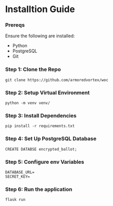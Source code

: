 # Installtion Guide
### Prereqs
Ensure the following are installed:
- Python
- PostgreSQL
- Git

### Step 1: Clone the Repo
`git clone https://github.com/armoredvortex/woc`
### Step 2: Setup Virtual Environment
`python -m venv venv/`
### Step 3: Install Dependencies
`pip install -r requirements.txt`
### Step 4: Set Up PostgreSQL Database
`CREATE DATABSE encrypted_ballot;`
### Step 5: Configure env Variables
```
DATABASE_URL=
SECRET_KEY=
```
### Step 6: Run the application
`flask run`
